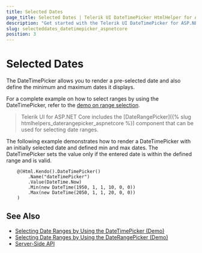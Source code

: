 ```yaml
---
title: Selected Dates
page_title: Selected Dates | Telerik UI DateTimePicker HtmlHelper for ASP.NET Core
description: "Get started with the Telerik UI DateTimePicker for ASP.NET Core and learn how to set the selected and the min and max values."
slug: selecteddates_datetimepicker_aspnetcore
position: 3
---
```


# Selected Dates

The DateTimePicker allows you to render a pre-selected date and also define the minimum and maximum dates it displays.

For a complete example on how to select ranges by using the DateTimePicker, refer to the [demo on range selection](https://demos.telerik.com/aspnet-core/datetimepicker/rangeselection).

> Telerik UI for ASP.NET Core includes the [DateRangePicker]({% slug htmlhelpers_daterangepicker_aspnetcore %}) component that can be used for selecting date ranges.

The following example demonstrates how to render a DateTimePicker with an initially selected date and defined min and max dates. The DateTimePicker sets the value only if the entered date is within the defined range and is valid.

```
    @(Html.Kendo().DateTimePicker()
        .Name("dateTimePicker")
        .Value(DateTime.Now)
        .Min(new DateTime(1950, 1, 1, 10, 0, 0))
        .Max(new DateTime(2050, 1, 1, 20, 0, 0))
    )
```

## See Also

* [Selecting Date Ranges by Using the DateTimePicker (Demo)](https://demos.telerik.com/aspnet-core/datetimepicker/rangeselection)
* [Selecting Date Ranges by Using the DateRangePicker (Demo)](https://demos.telerik.com/aspnet-core/daterangepicker/date-range)
* [Server-Side API](/api/datetimepicker)
